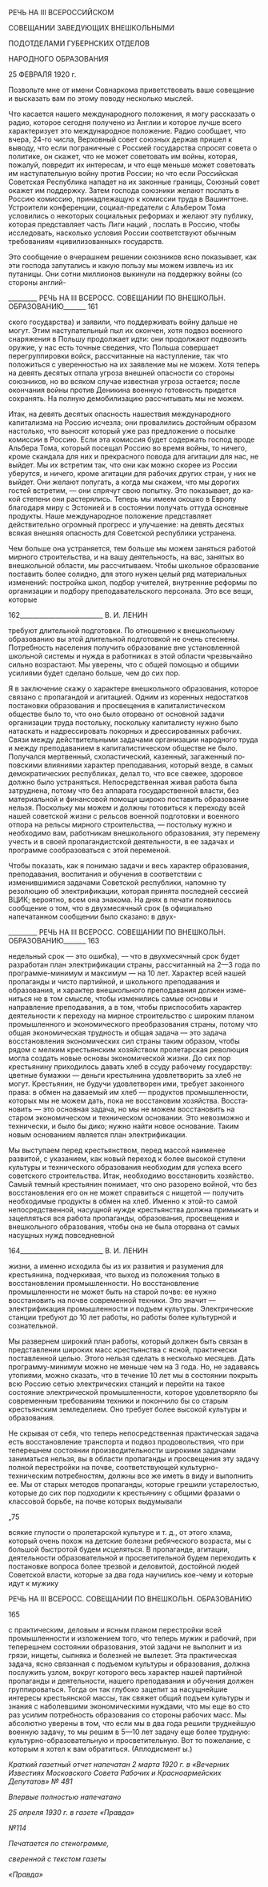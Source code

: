 РЕЧЬ НА III ВСЕРОССИЙСКОМ

СОВЕЩАНИИ ЗАВЕДУЮЩИХ ВНЕШКОЛЬНЫМИ

ПОДОТДЕЛАМИ ГУБЕРНСКИХ ОТДЕЛОВ

НАРОДНОГО ОБРАЗОВАНИЯ

25 ФЕВРАЛЯ 1920 г.

Позвольте мне от имени Совнаркома приветствовать ваше совещание и высказать вам по этому поводу несколько мыслей.

Что касается нашего международного положения, я могу рассказать о радио, которое сегодня получено из Англии и которое лучше всего характеризует это международное положение. Радио сообщает, что вчера, 24-го числа, Верховный совет союзных держав пришел к выводу, что если пограничные с Россией государства спросят совета о поли­тике, он скажет, что не может советовать им войны, которая, пожалуй, повредит их ин­тересам, и что еще меньше может советовать им наступательную войну против России; но что если Российская Советская Республика нападет на их законные границы, Союз­ный совет окажет им поддержку. Затем господа союзники желают послать в Россию комиссию, принадлежащую к комиссии труда в Вашингтоне. Устроители конференции, социал-предатели с Альбером Тома условились о некоторых социальных реформах и желают эту публику, которая представляет часть Лиги наций , послать в Россию, что­бы исследовать, насколько условия России соответствуют обычным требованиям «ци­вилизованных» государств.

Это сообщение о вчерашнем решении союзников ясно показывает, как эти господа запутались и какую пользу мы можем извлечь из их путаницы. Они сотни миллионов выкинули на поддержку войны (со стороны англий-

  

_________ РЕЧЬ НА III BCEPOCC. СОВЕЩАНИИ ПО ВНЕШКОЛЬН. ОБРАЗОВАНИЮ_______ 161

ского государства) и заявили, что поддерживать войну дальше не могут. Этим наступа­тельный пыл их окончен, хотя подвоз военного снаряжения в Польшу продолжает ид­ти: они продолжают подвозить оружие, у нас есть точные сведения, что Польша совер­шает перегруппировки войск, рассчитанные на наступление, так что положиться с уве­ренностью на их заявление мы не можем. Хотя теперь на девять десятых отпала угроза внешней опасности со стороны союзников, но во всяком случае известная угроза оста­ется; после окончания войны против Деникина военную готовность придется сохра­нять. На полную демобилизацию рассчитывать мы не можем.

Итак, на девять десятых опасность нашествия международного капитализма на Рос­сию исчезла; они провалились достойным образом настолько, что выносят который уже раз предложение о посылке комиссии в Россию. Если эта комиссия будет содержать господ вроде Альбера Тома, который посещал Россию во время войны, то ничего, кро­ме скандала для них и прекрасного повода для агитации для нас, не выйдет. Мы их встретим так, что они как можно скорее из России уберутся, и ничего, кроме агитации для рабочих других стран, у них не выйдет. Они желают попугать, а когда мы скажем, что мы дорогих гостей встретим, — они спрячут свою попытку. Это показывает, до ка­кой степени они растерялись. Теперь мы имеем окошко в Европу благодаря миру с Эс­тонией и в состоянии получать оттуда основные продукты. Наше международное по­ложение представляет действительно огромный прогресс и улучшение: на девять деся­тых всякая внешняя опасность для Советской республики устранена.

Чем больше она устраняется, тем больше мы можем заняться работой мирного строительства, и на вашу деятельность, на вас, занятых во внешкольной области, мы рассчитываем. Чтобы школьное образование поставить более солидно, для этого нужен целый ряд материальных изменений: постройка школ, подбор учителей, внутренние реформы по организации и подбору преподавательского персонала. Это все вещи, ко­торые

  

162__________________________ В. И. ЛЕНИН

требуют длительной подготовки. По отношению к внешкольному образованию вы этой длительной подготовкой не очень стеснены. Потребность населения получить образо­вание вне установленной школьной системы и нужда в работниках в этой области чрез­вычайно сильно возрастают. Мы уверены, что с общей помощью и общими усилиями будет сделано больше, чем до сих пор.

Я в заключение скажу о характере внешкольного образования, которое связано с пропагандой и агитацией. Одним из коренных недостатков постановки образования и просвещения в капиталистическом обществе было то, что оно было оторвано от основ­ной задачи организации труда постольку, поскольку капиталисту нужно было натаскать и надрессировать покорных и дрессированных рабочих. Связи между действительными задачами организации народного труда и между преподаванием в капиталистическом обществе не было. Получался мертвенный, схоластический, казенный, загаженный по­повскими влияниями характер преподавания, который везде, в самых демократических республиках, делал то, что все свежее, здоровое должно было устраняться. Непосредст­венная живая работа была затруднена, потому что без аппарата государственной вла­сти, без материальной и финансовой помощи широко поставить образование нельзя. Поскольку мы можем и должны готовиться к переходу всей нашей советской жизни с рельсов военной подготовки и военного отпора на рельсы мирного строительства, — постольку нужно и необходимо вам, работникам внешкольного образования, эту пере­мену учесть и в своей пропагандистской деятельности, в ее задачах и программе сооб­разоваться с этой переменой.

Чтобы показать, как я понимаю задачи и весь характер образования, преподавания, воспитания и обучения в соответствии с изменившимися задачами Советской респуб­лики, напомню ту резолюцию об электрификации, которая принята последней сессией ВЦИК; вероятно, всем она знакома. На днях в печати появилось сообщение о том, что в двухмесячный срок (в официально напечатанном сообщении было сказано: в двух-

  

_________ РЕЧЬ НА III BCEPOCC. СОВЕЩАНИИ ПО ВНЕШКОЛЬН. ОБРАЗОВАНИЮ_______ 163

недельный срок — это ошибка), — что в двухмесячный срок будет разработан план электрификации страны, рассчитанный на 2—3 года по программе-минимум и макси­мум — на 10 лет. Характер всей нашей пропаганды и чисто партийной, и школьного преподавания и образования, и характер внешкольного преподавания должен изме­ниться не в том смысле, чтобы изменились самые основы и направление преподавания, а в том, чтобы приспособить характер деятельности к переходу на мирное строительст­во с широким планом промышленного и экономического преобразования страны, по­тому что общая экономическая трудность и общая задача — это задача восстановления экономических сил страны таким образом, чтобы рядом с мелким крестьянским хозяй­ством пролетарская революция могла создать новые основы экономической жизни. До сих пор крестьянину приходилось давать хлеб в ссуду рабочему государству: цветные бумажки — деньги крестьянина удовлетворить за хлеб не могут. Крестьянин, не будучи удовлетворен ими, требует законного права: в обмен на даваемый им хлеб — продуктов промышленности, которых мы не можем дать, пока не восстановим хозяйства. Восста­новить — это основная задача, но мы не можем восстановить на старом экономическом и техническом основании. Это невозможно и технически, и было бы дико; нужно найти новое основание. Таким новым основанием является план электрификации.

Мы выступаем перед крестьянством, перед массой наименее развитой, с указанием, как новый переход к более высокой ступени культуры и технического образования не­обходим для успеха всего советского строительства. Итак, необходимо восстановить хозяйство. Самый темный крестьянин понимает, что оно разорено войной, что без вос­становления его он не может справиться с нищетой — получить необходимые продук­ты в обмен на хлеб. Именно к этой-то самой непосредственной, насущной нужде кре­стьянства должна примыкать и зацепляться вся работа пропаганды, образования, про­свещения и внешкольного образования, чтобы она не была оторвана от самых насущ­ных нужд повседневной

  

164__________________________ В. И. ЛЕНИН

жизни, а именно исходила бы из их развития и разумения для крестьянина, подчерки­вая, что выход из положения только в восстановлении промышленности. Но восстанов­ление промышленности не может быть на старой почве: ее нужно восстановить на поч­ве современной техники. Это значит — электрификация промышленности и подъем культуры. Электрические станции требуют до 10 лет работы, но работы более культур­ной и сознательной.

Мы развернем широкий план работы, который должен быть связан в представлении широких масс крестьянства с ясной, практически поставленной целью. Этого нельзя сделать в несколько месяцев. Дать программу-минимум можно не меньше чем на 3 го­да. Но, не задаваясь утопиями, можно сказать, что в течение 10 лет мы в состоянии по­крыть всю Россию сетью электрических станций и перейти на такое состояние элек­трической промышленности, которое удовлетворяло бы современным требованиям техники и покончило бы со старым крестьянским земледелием. Оно требует более вы­сокой культуры и образования.

Не скрывая от себя, что теперь непосредственная практическая задача есть восста­новление транспорта и подвоз продовольствия, что при теперешнем состоянии произ­водительности широкими задачами заниматься нельзя, вы в области пропаганды и про­свещения эту задачу полной перестройки на почве, соответствующей культурно-техническим потребностям, должны все же иметь в виду и выполнить ее. Мы от старых методов пропаганды, которые грешили устарелостью, которые до сих пор подходили к крестьянину с общими фразами о классовой борьбе, на почве которых выдумывали

„75

всякие глупости о пролетарской культуре и т. д., от этого хлама, который очень похож на детские болезни ребяческого возраста, мы с большой быстротой будем исцеляться. В пропаганде, агитации, деятельности образовательной и просветительной будем пере­ходить к постановке вопроса более трезвой и деловитой, достойной людей Советской власти, которые за два года научились кое-чему и которые идут к мужику

  

РЕЧЬ НА III BCEPOCC. СОВЕЩАНИИ ПО ВНЕШКОЛЬН. ОБРАЗОВАНИЮ

  

165

  

с практическим, деловым и ясным планом перестройки всей промышленности и изло­жением того, что теперь мужик и рабочий, при теперешнем состоянии образования, этой задачи не выполнит и из грязи, нищеты, сыпняка и болезней не вылезет. Эта прак­тическая задача, ясно связанная с подъемом культуры и образования, должна послу­жить узлом, вокруг которого весь характер нашей партийной пропаганды и деятельно­сти, нашего преподавания и обучения должен группироваться. Тогда он так глубоко зацепит за насущнейшие интересы крестьянской массы, так свяжет общий подъем культуры и знания с наболевшими экономическими нуждами, что мы еще во сто раз усилим потребность образования со стороны рабочих масс. Мы абсолютно уверены в том, что если мы в два года решили труднейшую военную задачу, то мы решим в 5—10 лет задачу еще более трудную: культурно-образовательную и просветительную. Вот то пожелание, с которым я хотел к вам обратиться. (Аплодисмент ы.)

  

_Краткий газетный отчет напечатан 2 марта 1920 г. в «Вечерних Известиях Мос­ковского Совета Рабочих и Красноармей­ских Депутатов» № 481_

_Впервые полностью напечатано_

_25 апреля 1930 г. в газете «Правда»_

_№114_

  

_Печатается по стенограмме,_

_сверенной с текстом газеты_

_«Правда»_